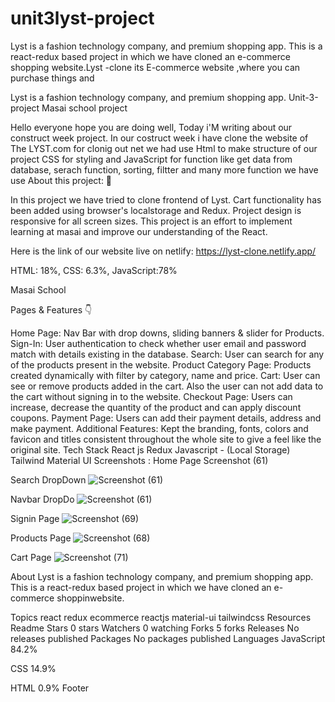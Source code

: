 # unit3lyst-project
Lyst is a fashion technology company, and premium shopping app. This is a react-redux based project in which we have cloned an e-commerce shopping website.Lyst -clone its E-commerce website ,where you can purchase things and


Lyst is a fashion technology company, and premium shopping app. Unit-3-project Masai school project

Hello everyone hope you are doing well, Today i'M writing about our construct week project. In our costruct week i have clone the website of The LYST.com for clonig out net we had use Html to make structure of our project CSS for styling and JavaScript for function like get data from database, serach function, sorting, filtter and many more function we have use About this project: 🙌

In this project we have tried to clone frontend of Lyst. Cart functionality has been added using browser's localstorage and Redux. Project design is responsive for all screen sizes. This project is an effort to implement learning at masai and improve our understanding of the React.

Here is the link of our website live on netlify: https://lyst-clone.netlify.app/

HTML: 18%, CSS: 6.3%, JavaScript:78%

Masai School

Pages & Features 👇

Home Page: Nav Bar with drop downs, sliding banners & slider for Products. Sign-In: User authentication to check whether user email and password match with details existing in the database. Search: User can search for any of the products present in the website. Product Category Page: Products created dynamically with filter by category, name and price. Cart: User can see or remove products added in the cart. Also the user can not add data to the cart without signing in to the website. Checkout Page: Users can increase, decrease the quantity of the product and can apply discount coupons. Payment Page: Users can add their payment details, address and make payment. Additional Features: Kept the branding, fonts, colors and favicon and titles consistent throughout the whole site to give a feel like the original site. Tech Stack React js Redux Javascript - (Local Storage) Tailwind Material UI Screenshots : Home Page Screenshot (61)

Search DropDown
![Screenshot (61)](https://user-images.githubusercontent.com/102020617/192693142-1dbbf1d1-dfaf-4466-b930-0b8043c2cd77.png)


Navbar DropDo 
![Screenshot (61)](https://user-images.githubusercontent.com/102020617/192693176-98226fa0-b7ad-46f2-88ad-cdf8964b80c8.png)


Signin Page
![Screenshot (69)](https://user-images.githubusercontent.com/102020617/192693233-9cff0a9b-08e2-4c8d-861a-3a20354f9578.png)


Products Page 
![Screenshot (68)](https://user-images.githubusercontent.com/102020617/192693266-2be1a62d-5e07-4b88-a04b-05f140f3f584.png)



Cart Page 
![Screenshot (71)](https://user-images.githubusercontent.com/102020617/192693298-35df8076-416e-4d8e-8a0f-570f0fea0f25.png)


About Lyst is a fashion technology company, and premium shopping app. This is a react-redux based project in which we have cloned an e-commerce shoppinwebsite.

Topics react redux ecommerce reactjs material-ui tailwindcss Resources Readme Stars 0 stars Watchers 0 watching Forks 5 forks Releases No releases published Packages No packages published Languages JavaScript 84.2%

CSS 14.9%

HTML 0.9% Footer
